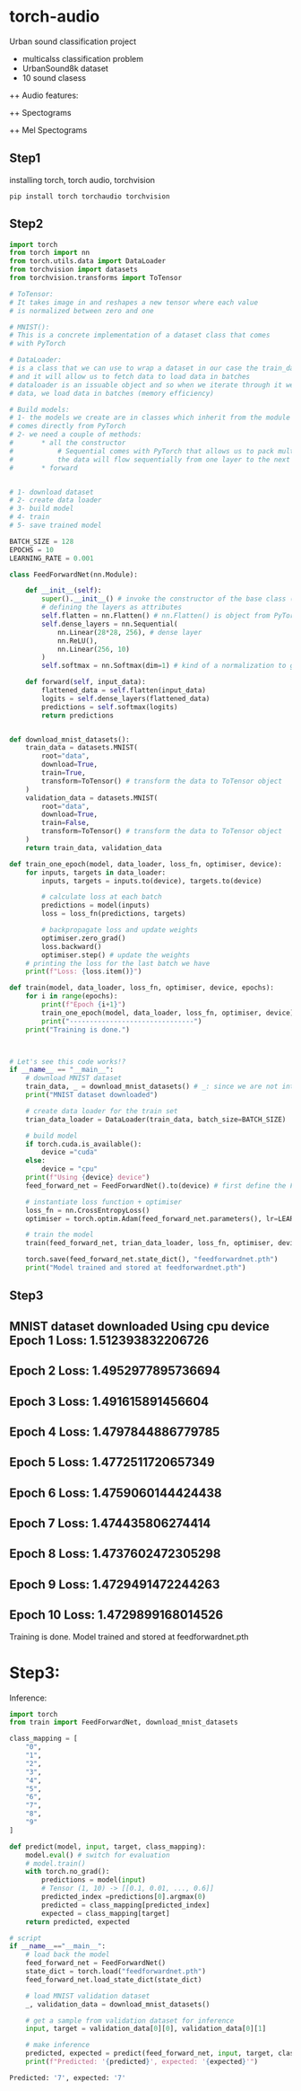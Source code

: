 # torch-audio
Urban sound classification project
* multicalss classification problem
* UrbanSound8k dataset
* 10 sound clasess

++ Audio features: 

++ Spectograms

++ Mel Spectograms

## Step1
installing torch, torch audio, torchvision
```console
pip install torch torchaudio torchvision
```

## Step2
```python
import torch
from torch import nn
from torch.utils.data import DataLoader
from torchvision import datasets
from torchvision.transforms import ToTensor 

# ToTensor:
# It takes image in and reshapes a new tensor where each value
# is normalized between zero and one

# MNIST():
# This is a concrete implementation of a dataset class that comes
# with PyTorch

# DataLoader:
# is a class that we can use to wrap a dataset in our case the train_data
# and it will allow us to fetch data to load data in batches
# dataloader is an issuable object and so when we iterate through it we load
# data, we load data in batches (memory efficiency)

# Build models:
# 1- the models we create are in classes which inherit from the module class (nn.Module) that
# comes directly from PyTorch 
# 2- we need a couple of methods:
#       * all the constructor
#           # Sequential comes with PyTorch that allows us to pack multiple layers together
#           the data will flow sequentially from one layer to the next layer
#       * forward


# 1- download dataset
# 2- create data loader
# 3- build model
# 4- train
# 5- save trained model

BATCH_SIZE = 128
EPOCHS = 10
LEARNING_RATE = 0.001

class FeedForwardNet(nn.Module):

    def __init__(self):
        super().__init__() # invoke the constructor of the base class (nn.Module)
        # defining the layers as attributes
        self.flatten = nn.Flatten() # nn.Flatten() is object from PyTorch convert MNIST imgaes to 1-D array
        self.dense_layers = nn.Sequential( 
            nn.Linear(28*28, 256), # dense layer
            nn.ReLU(),
            nn.Linear(256, 10)
        )
        self.softmax = nn.Softmax(dim=1) # kind of a normalization to get the probability

    def forward(self, input_data):
        flattened_data = self.flatten(input_data)
        logits = self.dense_layers(flattened_data)
        predictions = self.softmax(logits)
        return predictions


def download_mnist_datasets():
    train_data = datasets.MNIST(
        root="data",
        download=True,
        train=True,
        transform=ToTensor() # transform the data to ToTensor object                 
    )
    validation_data = datasets.MNIST(
        root="data",
        download=True,
        train=False,
        transform=ToTensor() # transform the data to ToTensor object                 
    )
    return train_data, validation_data

def train_one_epoch(model, data_loader, loss_fn, optimiser, device):
    for inputs, targets in data_loader:
        inputs, targets = inputs.to(device), targets.to(device)

        # calculate loss at each batch
        predictions = model(inputs)
        loss = loss_fn(predictions, targets)

        # backpropagate loss and update weights
        optimiser.zero_grad()
        loss.backward()
        optimiser.step() # update the weights
    # printing the loss for the last batch we have
    print(f"Loss: {loss.item()}")

def train(model, data_loader, loss_fn, optimiser, device, epochs):
    for i in range(epochs):
        print(f"Epoch {i+1}")
        train_one_epoch(model, data_loader, loss_fn, optimiser, device)
        print("-------------------------------")
    print("Training is done.")



# Let's see this code works!?
if __name__ == "__main__":
    # download MNIST dataset
    train_data, _ = download_mnist_datasets() # _: since we are not interested in validation_set here
    print("MNIST dataset downloaded")

    # create data loader for the train set
    trian_data_loader = DataLoader(train_data, batch_size=BATCH_SIZE)

    # build model
    if torch.cuda.is_available():
        device ="cuda"
    else: 
        device = "cpu"
    print(f"Using {device} device")
    feed_forward_net = FeedForwardNet().to(device) # first define the FeedForwardNet class and then assign it to a device

    # instantiate loss function + optimiser
    loss_fn = nn.CrossEntropyLoss()
    optimiser = torch.optim.Adam(feed_forward_net.parameters(), lr=LEARNING_RATE)

    # train the model
    train(feed_forward_net, trian_data_loader, loss_fn, optimiser, device, EPOCHS)

    torch.save(feed_forward_net.state_dict(), "feedforwardnet.pth")
    print("Model trained and stored at feedforwardnet.pth")
```
## Step3
MNIST dataset downloaded
Using cpu device
Epoch 1
Loss: 1.512393832206726
-------------------------------
Epoch 2
Loss: 1.4952977895736694
-------------------------------
Epoch 3
Loss: 1.491615891456604
-------------------------------
Epoch 4
Loss: 1.4797844886779785
-------------------------------
Epoch 5
Loss: 1.4772511720657349
-------------------------------
Epoch 6
Loss: 1.4759060144424438
-------------------------------
Epoch 7
Loss: 1.474435806274414
-------------------------------
Epoch 8
Loss: 1.4737602472305298
-------------------------------
Epoch 9
Loss: 1.4729491472244263
-------------------------------
Epoch 10
Loss: 1.4729899168014526
-------------------------------
Training is done.
Model trained and stored at feedforwardnet.pth

# Step3:
Inference:
```python
import torch
from train import FeedForwardNet, download_mnist_datasets

class_mapping = [
    "0",
    "1",
    "2",
    "3",
    "4",
    "5",
    "6",
    "7",
    "8",
    "9"
]

def predict(model, input, target, class_mapping):
    model.eval() # switch for evaluation 
    # model.train()
    with torch.no_grad():
        predictions = model(input)
        # Tensor (1, 10) -> [[0.1, 0.01, ..., 0.6]]
        predicted_index =predictions[0].argmax(0)
        predicted = class_mapping[predicted_index]
        expected = class_mapping[target]
    return predicted, expected

# script
if __name__=="__main__":
    # load back the model
    feed_forward_net = FeedForwardNet()
    state_dict = torch.load("feedforwardnet.pth")
    feed_forward_net.load_state_dict(state_dict)

    # load MNIST validation dataset
    _, validation_data = download_mnist_datasets()

    # get a sample from validation dataset for inference
    input, target = validation_data[0][0], validation_data[0][1]

    # make inference
    predicted, expected = predict(feed_forward_net, input, target, class_mapping)
    print(f"Predicted: '{predicted}', expected: '{expected}'")
```
```python
Predicted: '7', expected: '7'
```